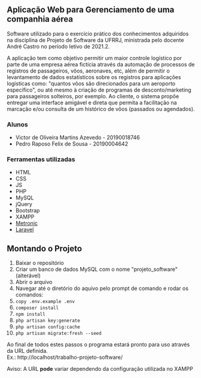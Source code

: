 ## Aplicação Web para Gerenciamento de uma companhia aérea

<p>Software utilizado para o exercício prático dos conhecimentos adquiridos na disciplina de Projeto de Software da UFRRJ, ministrada pelo docente André Castro no período letivo de 2021.2.<p>
<p>A aplicação tem como objetivo permitir um maior controle logístico por parte de uma empresa aérea fictícia através da automação de processos de registros de passageiros, vôos, aeronaves, etc, além de permitir o levantamento de dados estatísticos sobre os registros para aplicações logísticas como: "quantos vôos são direcionados para um aeroporto específico", ou até mesmo à criação de programas de desconto/marketing para passageiros solteiros, por exemplo. Ao cliente, o sistema propõe entregar uma interface amigável e direta que permita a facilitação na marcação e/ou consulta de um histórico de vôos (passados ou agendados).</p>

### Alunos
* Victor de Oliveira Martins Azevedo - 20190018746 
* Pedro Raposo Felix de Sousa - 20190004642

### Ferramentas utilizadas
* HTML
* CSS
* JS
* PHP
* MySQL
* jQuery
* Bootstrap
* XAMPP
* <a href="https://keenthemes.com/metronic/">Metronic</a>
* <a href="https://laravel.com/">Laravel</a>

## Montando o Projeto

<ol>
    <li>Baixar o repositório</li>
    <li>Criar um banco de dados MySQL com o nome "projeto_software" (alterável)</li>
    <li>Abrir o arquivo</li>
    <li>Navegar até o diretório do aquivo pelo prompt de comando e rodar os comandos:
    </li>
    <li><code>copy .env.example .env</code></li>
    <li><code>composer install</code></li>
    <li><code>npm install</code></li>
    <li><code>php artisan key:generate</code></li>
    <li><code>php artisan config:cache</code></li>
    <li><code>php artisan migrate:fresh --seed</code></li>
</ol>

Ao final de todos estes passos o programa estará pronto para uso através da URL definida. <br>
Ex.: http://localhost/trabalho-projeto-software/

Aviso: A URL **pode** variar dependendo da configuração utilizada no XAMPP